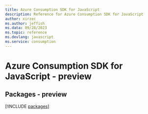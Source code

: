 ```yaml
---
title: Azure Consumption SDK for JavaScript
description: Reference for Azure Consumption SDK for JavaScript
author: xirzec
ms.author: jeffish
ms.data: 09/28/2023
ms.topic: reference
ms.devlang: javascript
ms.service: consumption
---
```

# Azure Consumption SDK for JavaScript - preview
## Packages - preview
[!INCLUDE [packages](consumption-index.md)]